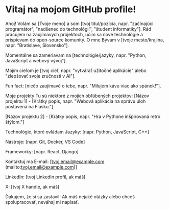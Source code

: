 # Vitaj na mojom GitHub profile! 
Ahoj! Volám sa [Tvoje meno] a som [tvoj titul/pozícia, napr. "začínajúci programátor", "nadšenec do technológií", "študent informatiky"]. Rád pracujem na zaujímavých projektoch, učím sa nové technológie a prispievam do open-source komunity.
O mne
 Bývam v [tvoje mesto/krajina, napr. "Bratislave, Slovensko"].

 Momentálne sa zameriavam na [technológie/jazyky, napr. "Python, JavaScript a webový vývoj"].

 Mojím cieľom je [tvoj cieľ, napr. "vytvárať užitočné aplikácie" alebo "zlepšovať svoje zručnosti v AI"].

 Fun fact: [niečo zaujímavé o tebe, napr. "Milujem kávu viac ako spánok!"].

Moje projekty
Tu sú niektoré z mojich obľúbených projektov:
[Názov projektu 1] - [Krátky popis, napr. "Webová aplikácia na správu úloh postavená na Flasku."]

[Názov projektu 2] - [Krátky popis, napr. "Hra v Pythone inšpirovaná retro štýlom."]

Technológie, ktoré ovládam
Jazyky: [napr. Python, JavaScript, C++]

Nástroje: [napr. Git, Docker, VS Code]

Frameworky: [napr. React, Django]

Kontaktuj ma
 E-mail: [tvoj.email@example.com (mailto:tvoj.email@example.com)]

 LinkedIn: [tvoj LinkedIn profil, ak máš]

 X: [tvoj X handle, ak máš]

Ďakujem, že si sa zastavil! Ak máš nejaké otázky alebo chceš spolupracovať, neváhaj mi napísať. 

